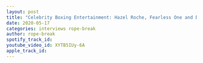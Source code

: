 ```yaml
---
layout: post
title: "Celebrity Boxing Entertainment: Hazel Roche, Fearless One and Dalton. Rope Break Interviews"
date: 2020-05-17
categories: interviews rope-break
author: rope-break
spotify_track_id: 
youtube_video_id: XYTB5IUy-6A
apple_track_id: 
---
```

